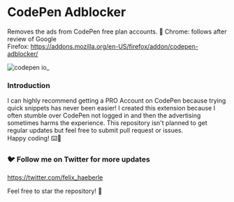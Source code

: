 # CodePen Adblocker
	
Removes the ads from CodePen free plan accounts. 🚀
Chrome: follows after review of Google<br>
Firefox: https://addons.mozilla.org/en-US/firefox/addon/codepen-adblocker/

![codepen io_](https://user-images.githubusercontent.com/34959078/70711127-08dad580-1ce1-11ea-9587-b65523d727bb.png)

### Introduction
I can highly recommend getting a PRO Account on CodePen because trying quick snippets has never been easier! I created this extension because I often stumble over CodePen not logged in and then the advertising sometimes harms the experience. This repository isn't planned to get regular updates but feel free to submit pull request or issues. <br>Happy coding! ⌨️🎉

### 🐦 Follow me on Twitter for more updates
https://twitter.com/felix_haeberle

Feel free to star the repository! 🌟
